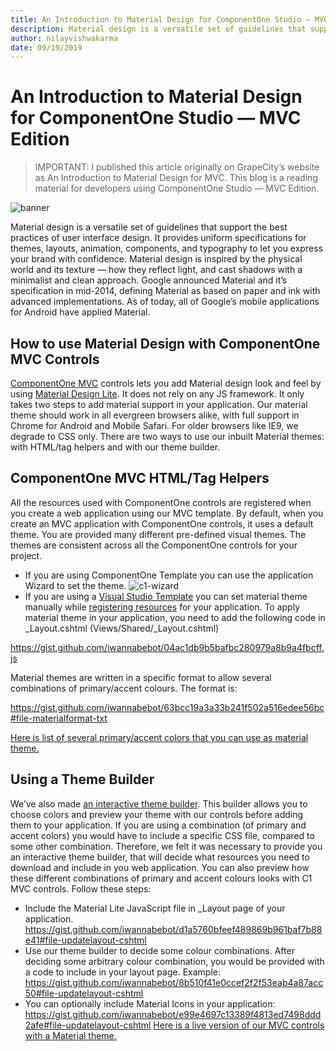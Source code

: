 ```yaml
---
title: An Introduction to Material Design for ComponentOne Studio — MVC Edition
description: Material design is a versatile set of guidelines that support the best practices of user interface design.
author: nilayvishwakarma
date: 09/19/2019
---
```


# An Introduction to Material Design for ComponentOne Studio — MVC Edition

> IMPORTANT:
> I published this article originally on GrapeCity’s website as An Introduction to Material Design for MVC. This blog is a reading material for developers using ComponentOne Studio — MVC Edition.

![banner](https://miro.medium.com/max/1200/1*lEP3yMUAjQGomEMJpOaQzQ.png)

Material design is a versatile set of guidelines that support the best practices of user interface design. It provides uniform specifications for themes, layouts, animation, components, and typography to let you express your brand with confidence. Material design is inspired by the physical world and its texture — how they reflect light, and cast shadows with a minimalist and clean approach.
Google announced Material and it’s specification in mid-2014, defining Material as based on paper and ink with advanced implementations. As of today, all of Google’s mobile applications for Android have applied Material.

## How to use Material Design with ComponentOne MVC Controls
[ComponentOne MVC](https://www.grapecity.com/en/aspnet-mvc) controls lets you add Material design look and feel by using [Material Design Lite](https://getmdl.io/started/index.html#download). It does not rely on any JS framework. It only takes two steps to add material support in your application. Our material theme should work in all evergreen browsers alike, with full support in Chrome for Android and Mobile Safari. For older browsers like IE9, we degrade to CSS only.
There are two ways to use our inbuilt Material themes: with HTML/tag helpers and with our theme builder.

## ComponentOne MVC HTML/Tag Helpers
All the resources used with ComponentOne controls are registered when you create a web application using our MVC template. By default, when you create an MVC application with ComponentOne controls, it uses a default theme. You are provided many different pre-defined visual themes. The themes are consistent across all the ComponentOne controls for your project.
- If you are using ComponentOne Template you can use the application Wizard to set the theme.
![c1-wizard](https://miro.medium.com/max/840/1*-RciWmhdAsN-qfzV-sxnJg.png)
- If you are using a [Visual Studio Template](http://help.grapecity.com/componentone/NetHelp/c1mvchelpers/UsingVSTemplate.html) you can set material theme manually while [registering resources](http://help.grapecity.com/componentone/NetHelp/c1mvchelpers/RegisteringResources.html) for your application.
To apply material theme in your application, you need to add the following code in _Layout.cshtml (Views/Shared/_Layout.cshtml)

https://gist.github.com/iwannabebot/04ac1db9b5bafbc280979a8b9a4fbcff.js

Material themes are written in a specific format to allow several combinations of primary/accent colours. The format is:

https://gist.github.com/iwannabebot/63bcc19a3a33b241f502a516edee56bc#file-materialformat-txt

[Here is list of several primary/accent colors that you can use as material theme.](https://www.grapecity.com/componentone/NetHelp/c1mvchelpers/webframe.html#Themes.html)

## Using a Theme Builder
We’ve also made [an interactive theme builder](http://demos.wijmo.com/5/Angular/MaterialDesignLite/MaterialDesignLite/). This builder allows you to choose colors and preview your theme with our controls before adding them to your application. If you are using a combination (of primary and accent colors) you would have to include a specific CSS file, compared to some other combination. Therefore, we felt it was necessary to provide you an interactive theme builder, that will decide what resources you need to download and include in you web application.
You can also preview how these different combinations of primary and accent colours looks with C1 MVC controls.
Follow these steps:
- Include the Material Lite JavaScript file in _Layout page of your application.
https://gist.github.com/iwannabebot/d1a5760bfeef489869b961baf7b88e41#file-updatelayout-cshtml
- Use our theme builder to decide some colour combinations. After deciding some arbitrary colour combination, you would be provided with a code to include in your layout page. Example:
https://gist.github.com/iwannabebot/8b510f41e0ccef2f2f53eab4a87acc50#file-updatelayout-cshtml
- You can optionally include Material Icons in your application:
https://gist.github.com/iwannabebot/e99e4697c13389f4813ed7498ddd2afe#file-updatelayout-cshtml
[Here is a live version of our MVC controls with a Material theme.](https://demos.componentone.com/ASPNET/MVCExplorer/FlexGrid?theme=material.indigo-pink)
